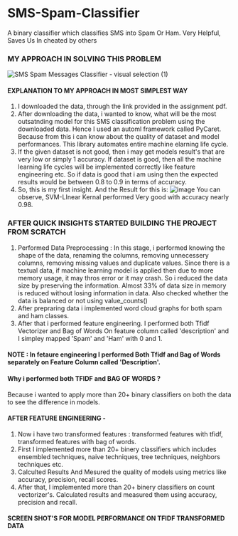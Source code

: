 # SMS-Spam-Classifier
A binary classifier which classifies SMS into Spam Or Ham. Very Helpful, Saves Us In cheated by others
### MY APPROACH IN SOLVING THIS PROBLEM
![SMS Spam Messages Classifier - visual selection (1)](https://github.com/user-attachments/assets/c37e8990-8790-41db-b529-da26540fa5a7)
#### EXPLANATION TO MY APPROACH IN MOST SIMPLEST WAY
1. I downloaded the data, through the link provided in the assignment pdf.
2. After downloading the data, i wanted to know, what will be the most outsatnding model for this SMS classification problem using the downloaded data. Hence I used an automl framework called PyCaret. Because from this i can know about the quality of dataset and model performances. This library automates entire machine elarning life cycle.
3. If the given dataset is not good, then i may get models result's that are very low or simply 1 accuracy. If dataset is good, then all the machine learning life cycles will be implemented correctly like feature engineering etc. So if data is good that i am using then the expected results would be between 0.8 to 0.9 in terms of accuracy.
4. So, this is my first insight. And the Result for this is:
![image](https://github.com/user-attachments/assets/74cb5289-2daa-44e0-876a-49785329c7d5)
You can observe, SVM-LInear Kernal performed Very good with accuracy nearly 0.98.
### AFTER QUICK INSIGHTS STARTED BUILDING THE PROJECT FROM SCRATCH
1. Performed Data Preprocessing : In this stage, i performed knowing the shape of the data, renaming the columns, removing unnecessery columns, removing missing values and duplicate values. Since there is a textual data, if machine learning model is applied then due to more memory usage, it may thros error or it may crash. So i reduced the data size by preserving the information. Almost 33% of data size in memory is reduced without losing information in data. Also checked whether the data is balanced or not using value_counts()
2. After prepraring data i implemented word cloud graphs for both spam and ham classes.
3. After that i performed feature engineering. I performed both Tfidf Vectorizer and Bag of Words On feature column called 'description' and I simpley mapped 'Spam' and 'Ham' with 0 and 1.
#### NOTE : In fetaure engineering I performed Both Tfidf and Bag of Words separately on Feature Column called 'Description'.
#### Why i performed both TFIDF and BAG OF WORDS ? 
Because i wanted to apply more than 20+ binary classifiers on both the data to see the difference in models.

#### AFTER FEATURE ENGINEERING -
1. Now i have two transformed features : transformed features with tfidf, transformed features with bag of words.
2. First I implemented more than 20+ binery classifiers which includes ensembled techniques, naive techniques, tree techniques, neighbors techniques etc.
3. Calculted Results And Mesured the quality of models using metrics like accuracy, precision, recall scores.
4. After that, I implemented more than 20+ binery classifiers on count vectorizer's. Calculated results and measured them using accuracy, precision and recall.

#### SCREEN SHOT'S FOR MODEL PERFORMANCE ON TFIDF TRANSFORMED DATA
